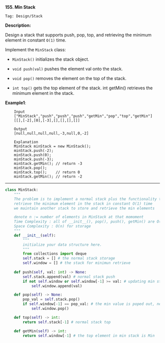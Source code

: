 **155. Min Stack**

```Tag: Design/Stack```

**Description:**

Design a stack that supports push, pop, top, and retrieving the minimum element in constant ```O(1)``` time.

Implement the ```MinStack``` class:

+ ```MinStack()``` initializes the stack object.

+ ```void push(val)``` pushes the element val onto the stack.

+ ```void pop()``` removes the element on the top of the stack.

+ ```int top()``` gets the top element of the stack.
int getMin() retrieves the minimum element in the stack.

**Example1**:

		Input
		["MinStack","push","push","push","getMin","pop","top","getMin"]
		[[],[-2],[0],[-3],[],[],[],[]]

		Output
		[null,null,null,null,-3,null,0,-2]

		Explanation
		MinStack minStack = new MinStack();
		minStack.push(-2);
		minStack.push(0);
		minStack.push(-3);
		minStack.getMin(); // return -3
		minStack.pop();
		minStack.top();    // return 0
		minStack.getMin(); // return -2

-----------

```python
class MinStack:
    """
    The problem is to implement a normal stack plus the functionality that
    retrieve the minimum element in the stack in constant O(1) time
    we maintain another stack to store and retrieve the min elements

    denote n := number of elements in MinStack at that momoment
    Time Complexity : all of __init__(), pop(), push(), getMin() are O(1)
    Space Complexity : O(n) for storage
    """
    def __init__(self):
        """
        initialize your data structure here.
        """
        from collections import deque
        self.stack = [] # the normal stack storage
        self.window = [] # the stack for minimun retrieve
        
    def push(self, val: int) -> None:
        self.stack.append(val) # normal stack push
        if not self.window or self.window[-1] >= val: # updating min stack
            self.window.append(val)

    def pop(self) -> None:
        pop_val = self.stack.pop()
        if self.window[-1] == pop_val: # the min value is poped out, need updating
            self.window.pop()

    def top(self) -> int:
        return self.stack[-1] # normal stack top

    def getMin(self) -> int:
        return self.window[-1] # the top element in min stack is Min    
```